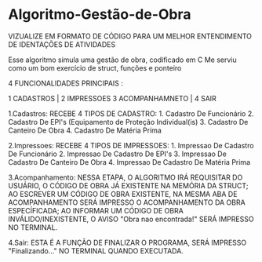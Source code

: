 # Algoritmo-Gestão-de-Obra

VIZUALIZE EM FORMATO DE CÓDIGO PARA UM MELHOR ENTENDIMENTO DE IDENTAÇÕES
DE ATIVIDADES

Esse algoritmo simula uma gestão de obra, codificado em C
Me serviu como um bom exercício de struct, funções e ponteiro

4 FUNCIONALIDADES PRINCIPAIS :

1 CADASTROS      | 2 IMPRESSOES
3 ACOMPANHAMNETO | 4 SAIR

1.Cadastros:
  RECEBE 4 TIPOS DE CADASTRO:
            1. Cadastro De Funcionário
            2. Cadastro De EPI's (Equipamento de Proteção Individual(is)
            3. Cadastro De Canteiro De Obra
            4. Cadastro De Matéria Prima
            
2.Impressoes:
  RECEBE 4 TIPOS DE IMPRESSOES:
            1. Impressao De Cadastro De Funcionário
            2. Impressao De Cadastro De EPI's
            3. Impressao De Cadastro De Canteiro De Obra
            4. Impressao De Cadastro De Matéria Prima

3.Acompanhamento:
  NESSA ETAPA, O ALGORITMO IRÁ REQUISITAR DO USUÁRIO, O CÓDIGO DE OBRA JÁ EXISTENTE NA MEMÓRIA DA STRUCT;
  AO ESCREVER UM CÓDIGO DE OBRA EXISTENTE, NA MESMA ABA DE ACOMPANHAMENTO SERÁ IMPRESSO O ACOMPANHAMENTO DA OBRA ESPECÍFICADA;
  AO INFORMAR UM CÓDIGO DE OBRA INVÁLIDO/INEXISTENTE, O AVISO "Obra nao encontrada!" SERÁ IMPRESSO NO TERMINAL.

4.Sair:
  ESTA É A FUNÇÃO DE FINALIZAR O PROGRAMA, SERÁ IMPRESSO "Finalizando..." NO TERMINAL QUANDO EXECUTADA.
